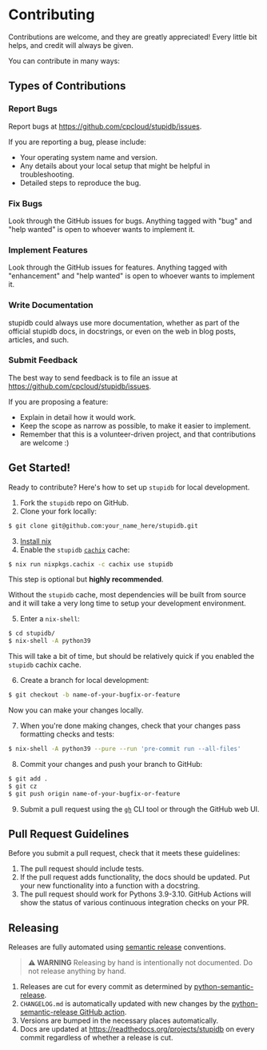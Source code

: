 # Contributing

Contributions are welcome, and they are greatly appreciated! Every little bit
helps, and credit will always be given.

You can contribute in many ways:

## Types of Contributions

### Report Bugs

Report bugs at https://github.com/cpcloud/stupidb/issues.

If you are reporting a bug, please include:

- Your operating system name and version.
- Any details about your local setup that might be helpful in troubleshooting.
- Detailed steps to reproduce the bug.

### Fix Bugs

Look through the GitHub issues for bugs. Anything tagged with "bug" and "help
wanted" is open to whoever wants to implement it.

### Implement Features

Look through the GitHub issues for features. Anything tagged with "enhancement"
and "help wanted" is open to whoever wants to implement it.

### Write Documentation

stupidb could always use more documentation, whether as part of the official
stupidb docs, in docstrings, or even on the web in blog posts, articles, and
such.

### Submit Feedback

The best way to send feedback is to file an issue at
https://github.com/cpcloud/stupidb/issues.

If you are proposing a feature:

- Explain in detail how it would work.
- Keep the scope as narrow as possible, to make it easier to implement.
- Remember that this is a volunteer-driven project, and that contributions
  are welcome :)

## Get Started!

Ready to contribute? Here's how to set up `stupidb` for local development.

1. Fork the `stupidb` repo on GitHub.
2. Clone your fork locally:

```sh
$ git clone git@github.com:your_name_here/stupidb.git
```

3. [Install nix](https://nixos.org/guides/install-nix.html)
4. Enable the `stupidb` [`cachix`](https://cachix.org) cache:

```sh
$ nix run nixpkgs.cachix -c cachix use stupidb
```

This step is optional but **highly recommended**.

Without the `stupidb` cache, most dependencies will be built from source and it
will take a very long time to setup your development environment.

5. Enter a `nix-shell`:

```sh
$ cd stupidb/
$ nix-shell -A python39
```

This will take a bit of time, but should be relatively quick if you
enabled the `stupidb` cachix cache.

6. Create a branch for local development:

```sh
$ git checkout -b name-of-your-bugfix-or-feature
```

Now you can make your changes locally.

7. When you're done making changes, check that your changes pass formatting
   checks and tests:

```sh
$ nix-shell -A python39 --pure --run 'pre-commit run --all-files'
```

8. Commit your changes and push your branch to GitHub:

```sh
$ git add .
$ git cz
$ git push origin name-of-your-bugfix-or-feature
```

9. Submit a pull request using the [`gh`](https://cli.github.com) CLI tool or
   through the GitHub web UI.

## Pull Request Guidelines

Before you submit a pull request, check that it meets these guidelines:

1. The pull request should include tests.
2. If the pull request adds functionality, the docs should be updated. Put your
   new functionality into a function with a docstring.
3. The pull request should work for Pythons 3.9-3.10. GitHub Actions will show
   the status of various continuous integration checks on your PR.

## Releasing

Releases are fully automated using [semantic
release](https://semantic-release.gitbook.io/semantic-release) conventions.

> **⚠ WARNING**
> Releasing by hand is intentionally not documented. Do not release anything by hand.

1. Releases are cut for every commit as determined by [python-semantic-release](https://python-semantic-release.readthedocs.io).
2. `CHANGELOG.md` is automatically updated with new changes by the
   [python-semantic-release GitHub action](https://python-semantic-release.readthedocs.io/en/latest/automatic-releases/github-actions.html).
3. Versions are bumped in the necessary places automatically.
4. Docs are updated at https://readthedocs.org/projects/stupidb on every commit
   regardless of whether a release is cut.
